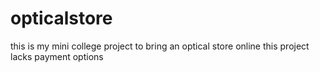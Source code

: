 # opticalstore
this is my mini college project to bring an optical store online 
this project lacks payment options  
